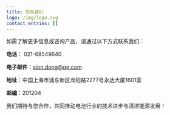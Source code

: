 ```yaml
---
title: 联系我们
logo: /img/logo.svg
contact_entries: []
---
```



如需了解更多信息或咨询产品，请通过以下方式联系我们：

**电话**： 021-68549640

**电子邮件**：sion.dong@qq.com

**地址**：中国上海市浦东新区龙阳路2277号永达大厦1601室

**邮编**：201204

我们期待与您合作，共同推动电池行业的技术进步与清洁能源发展！